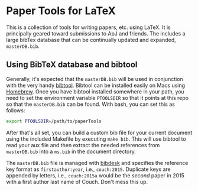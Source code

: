 # Paper Tools for LaTeX

This is a collection of tools for writing papers, etc. using LaTeX. It is principally geared toward submissions to ApJ and friends. The includes a large bibTex database that can be continually updated and expanded, `masterDB.bib`.

## Using BibTeX database and bibtool

Generally, it's expected that the `masterDB.bib` will be used in conjunction with the very handy [bibtool](https://www.ctan.org/tex-archive/biblio/bibtex/utils/bibtool/?lang=en). Bibtool can be installed easily on Macs using [Homebrew](https://brew.sh). Once you have bibtool installed somewhere in your path, you need to set the environment variable `PTOOLSDIR` so that it points at this repo so that the `masterDB.bib` can be found. With bash, you can set this as follows:

```sh
export PTOOLSDIR=/path/to/paperTools
```

After that's all set, you can build a custom bib file for your current document using the included Makefile by executing `make bib`. This will use bibtool to read your aux file and then extract the needed references from `masterDB.bib` into a `ms.bib` in the document directory.

The `masterDB.bib` file is managed with [bibdesk](http://bibdesk.sourceforge.net) and specifies the reference key format as `firstauthor:year`, i.e., `couch:2015`. Duplicate keys are appended by letters, i.e., `couch:2015a` would be the _second_ paper in 2015 with a first author last name of Couch. Don't mess this up.

